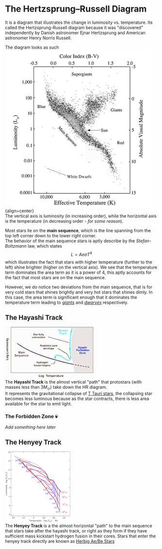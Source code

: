 <!--Contributors: Khang-->
# The Hertzsprung–Russell Diagram

It is a diagram that illustrates the change in luminosity vs. temperature. Its called the Hertzsprung-Russell diagram because it was "discovered" independently by Danish astronomer Ejnar Hertzsprung and American astronomer Henry Norris Russell.

The diagram looks as such<br>
![](../../assets/preliminaries/hr.png){align=center} <br>
The vertical axis is luminosity (in increasing order), while the horizontal axis is the temperature (in decreasing order - *for some reason*).

Most stars lie on the **main sequence**, which is the line spanning from the top left corner down to the lower right corner.<br>
The behavior of the main sequence stars is aptly describe by the *Stefan-Boltzmann* law, which states
$$
L = Ae\sigma T^4
$$
which illustrates the fact that stars with higher temperature (further to the left) shine brighter (higher on the vertical axis). We see that the temperature term dominates the area term as it is a power of 4, this aptly accounts for the fact that most stars are on the main sequence.

However, we do notice two deviations from the main sequence, that is for very cold stars that shines brightly and very hot stars that shines dimly. In this case, the area term is significant enough that it dominates the temperature term leading to [*giants*](../giants/red_giant.md) and [*dwarves*](../dwarves/white_dwarf.md) respectively.

## The Hayashi Track
![](../../assets/preliminaries/hayashi.jpg)
<br>
The **Hayashi Track** is the almost vertical "path" that protostars (with masses less than $3 M_\odot$) take down the HR diagram.<br>
It represents the gravitational collapse of [T Tauri stars](../beginning/t-tauri.md), the collapsing star becomes less luminous because as the star contracts, there is less area available for the star to emit light. <br>
### The Forbidden Zone 💀
*Add something here later*

## The Henyey Track
![](../../assets/preliminaries/henyey.png)
<br>
The **Henyey Track** is a the almost horizontal "path" to the main sequence that stars take after the hayashi track, or right as they form if they have sufficient mass kickstart hydrogen fusion in their cores. Stars that enter the henyey track directly are known as [Herbig Ae/Be Stars](../beginning/herbig-ae-be.md)

